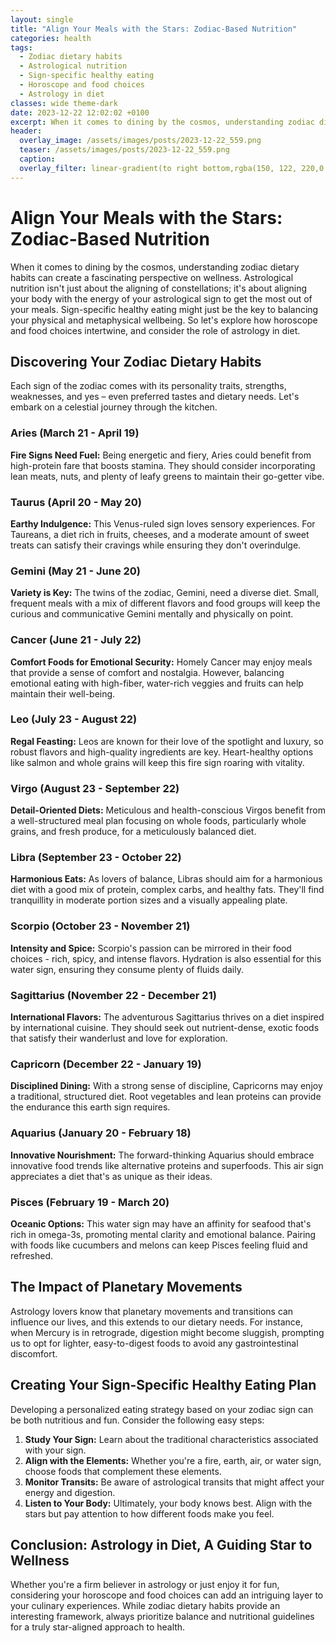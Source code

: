 ```yaml
---
layout: single
title: "Align Your Meals with the Stars: Zodiac-Based Nutrition"
categories: health
tags:
  - Zodiac dietary habits
  - Astrological nutrition
  - Sign-specific healthy eating
  - Horoscope and food choices
  - Astrology in diet
classes: wide theme-dark
date: 2023-12-22 12:02:02 +0100
excerpt: When it comes to dining by the cosmos, understanding zodiac dietary habits can create a fascinating perspective on wellness.
header:
  overlay_image: /assets/images/posts/2023-12-22_559.png
  teaser: /assets/images/posts/2023-12-22_559.png
  caption: 
  overlay_filter: linear-gradient(to right bottom,rgba(150, 122, 220,0.8), rgba(255,245,208,0.5))
---
```

# Align Your Meals with the Stars: Zodiac-Based Nutrition

When it comes to dining by the cosmos, understanding zodiac dietary habits can create a fascinating perspective on wellness. Astrological nutrition isn't just about the aligning of constellations; it's about aligning your body with the energy of your astrological sign to get the most out of your meals. Sign-specific healthy eating might just be the key to balancing your physical and metaphysical wellbeing. So let's explore how horoscope and food choices intertwine, and consider the role of astrology in diet.

## Discovering Your Zodiac Dietary Habits

Each sign of the zodiac comes with its personality traits, strengths, weaknesses, and yes – even preferred tastes and dietary needs. Let's embark on a celestial journey through the kitchen.

### Aries (March 21 - April 19)
**Fire Signs Need Fuel:** Being energetic and fiery, Aries could benefit from high-protein fare that boosts stamina. They should consider incorporating lean meats, nuts, and plenty of leafy greens to maintain their go-getter vibe.

### Taurus (April 20 - May 20)
**Earthy Indulgence:** This Venus-ruled sign loves sensory experiences. For Taureans, a diet rich in fruits, cheeses, and a moderate amount of sweet treats can satisfy their cravings while ensuring they don't overindulge.

### Gemini (May 21 - June 20)
**Variety is Key:** The twins of the zodiac, Gemini, need a diverse diet. Small, frequent meals with a mix of different flavors and food groups will keep the curious and communicative Gemini mentally and physically on point.

### Cancer (June 21 - July 22)
**Comfort Foods for Emotional Security:** Homely Cancer may enjoy meals that provide a sense of comfort and nostalgia. However, balancing emotional eating with high-fiber, water-rich veggies and fruits can help maintain their well-being.

### Leo (July 23 - August 22)
**Regal Feasting:** Leos are known for their love of the spotlight and luxury, so robust flavors and high-quality ingredients are key. Heart-healthy options like salmon and whole grains will keep this fire sign roaring with vitality.

### Virgo (August 23 - September 22)
**Detail-Oriented Diets:** Meticulous and health-conscious Virgos benefit from a well-structured meal plan focusing on whole foods, particularly whole grains, and fresh produce, for a meticulously balanced diet.

### Libra (September 23 - October 22)
**Harmonious Eats:** As lovers of balance, Libras should aim for a harmonious diet with a good mix of protein, complex carbs, and healthy fats. They'll find tranquillity in moderate portion sizes and a visually appealing plate.

### Scorpio (October 23 - November 21)
**Intensity and Spice:** Scorpio's passion can be mirrored in their food choices - rich, spicy, and intense flavors. Hydration is also essential for this water sign, ensuring they consume plenty of fluids daily.

### Sagittarius (November 22 - December 21)
**International Flavors:** The adventurous Sagittarius thrives on a diet inspired by international cuisine. They should seek out nutrient-dense, exotic foods that satisfy their wanderlust and love for exploration.

### Capricorn (December 22 - January 19)
**Disciplined Dining:** With a strong sense of discipline, Capricorns may enjoy a traditional, structured diet. Root vegetables and lean proteins can provide the endurance this earth sign requires.

### Aquarius (January 20 - February 18)
**Innovative Nourishment:** The forward-thinking Aquarius should embrace innovative food trends like alternative proteins and superfoods. This air sign appreciates a diet that's as unique as their ideas.

### Pisces (February 19 - March 20)
**Oceanic Options:** This water sign may have an affinity for seafood that's rich in omega-3s, promoting mental clarity and emotional balance. Pairing with foods like cucumbers and melons can keep Pisces feeling fluid and refreshed.

## The Impact of Planetary Movements

Astrology lovers know that planetary movements and transitions can influence our lives, and this extends to our dietary needs. For instance, when Mercury is in retrograde, digestion might become sluggish, prompting us to opt for lighter, easy-to-digest foods to avoid any gastrointestinal discomfort.

## Creating Your Sign-Specific Healthy Eating Plan

Developing a personalized eating strategy based on your zodiac sign can be both nutritious and fun. Consider the following easy steps:

1. **Study Your Sign:** Learn about the traditional characteristics associated with your sign.
2. **Align with the Elements:** Whether you're a fire, earth, air, or water sign, choose foods that complement these elements.
3. **Monitor Transits:** Be aware of astrological transits that might affect your energy and digestion.
4. **Listen to Your Body:** Ultimately, your body knows best. Align with the stars but pay attention to how different foods make you feel.

## Conclusion: Astrology in Diet, A Guiding Star to Wellness

Whether you're a firm believer in astrology or just enjoy it for fun, considering your horoscope and food choices can add an intriguing layer to your culinary experiences. While zodiac dietary habits provide an interesting framework, always prioritize balance and nutritional guidelines for a truly star-aligned approach to health.